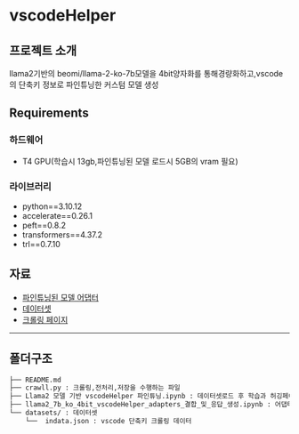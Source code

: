 # vscodeHelper

## 프로젝트 소개

llama2기반의 beomi/llama-2-ko-7b모델을 4bit양자화를 통해경량화하고,vscode의 단축키 정보로 파인튜닝한 커스텀 모델 생성

## Requirements

### 하드웨어

- T4 GPU(학습시 13gb,파인튜닝된 모델 로드시 5GB의 vram 필요)

### 라이브러리

- python==3.10.12
- accelerate==0.26.1
- peft==0.8.2
- transformers==4.37.2
- trl==0.7.10

## 자료

- [파인튜닝된 모델 어댑터](https://huggingface.co/codakcodak/llama2-7b-ko-4bit-vscodeHelper-adapters)
- [데이터셋](https://huggingface.co/datasets/codakcodak/vscodeHelper)
- [크롤링 페이지](https://demun.github.io/vscode-tutorial/shortcuts/)

---

## 폴더구조

```bash
├── README.md
├── crawll.py : 크롤링,전처리,저장을 수행하는 파일
├── Llama2 모델 기반 vscodeHelper 파인튜닝.ipynb : 데이터셋로드 후 학습과 허깅페이스 로딩 파일
├── llama2_7b_ko_4bit_vscodeHelper_adapters_결합_및_응답_생성.ipynb : 어댑터 결합 및 응답을 수행하는 파일
└── datasets/ : 데이터셋
    └──  indata.json : vscode 단축키 크롤링 데이터
```

